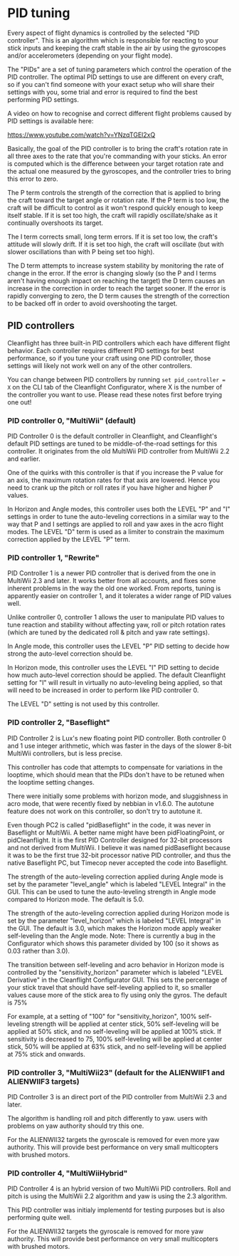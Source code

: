 # PID tuning

Every aspect of flight dynamics is controlled by the selected "PID controller". This is an algorithm which is
responsible for reacting to your stick inputs and keeping the craft stable in the air by using the gyroscopes and/or
accelerometers (depending on your flight mode).

The "PIDs" are a set of tuning parameters which control the operation of the PID controller. The optimal PID settings
to use are different on every craft, so if you can't find someone with your exact setup who will share their settings
with you, some trial and error is required to find the best performing PID settings.

A video on how to recognise and correct different flight problems caused by PID settings is available here:

https://www.youtube.com/watch?v=YNzqTGEl2xQ

Basically, the goal of the PID controller is to bring the craft's rotation rate in all three axes to the rate that
you're commanding with your sticks. An error is computed which is the difference between your target rotation rate and
the actual one measured by the gyroscopes, and the controller tries to bring this error to zero.

The P term controls the strength of the correction that is applied to bring the craft toward the target angle or
rotation rate. If the P term is too low, the craft will be difficult to control as it won't respond quickly enough to
keep itself stable. If it is set too high, the craft will rapidly oscillate/shake as it continually overshoots its
target.

The I term corrects small, long term errors. If it is set too low, the craft's attitude will slowly drift. If it is
set too high, the craft will oscillate (but with slower oscillations than with P being set too high).

The D term attempts to increase system stability by monitoring the rate of change in the error. If the error is
changing slowly (so the P and I terms aren't having enough impact on reaching the target) the D term causes an increase
in the correction in order to reach the target sooner. If the error is rapidly converging to zero, the D term causes the
strength of the correction to be backed off in order to avoid overshooting the target.

## PID controllers

Cleanflight has three built-in PID controllers which each have different flight behavior. Each controller requires
different PID settings for best performance, so if you tune your craft using one PID controller, those settings will
likely not work well on any of the other controllers.

You can change between PID controllers by running `set pid_controller = X` on the CLI tab of the Cleanflight
Configurator, where X is the number of the controller you want to use. Please read these notes first before trying one
out!

### PID controller 0, "MultiWii" (default)

PID Controller 0 is the default controller in Cleanflight, and Cleanflight's default PID settings are tuned to be
middle-of-the-road settings for this controller. It originates from the old MultiWii PID controller from MultiWii 2.2
and earlier.

One of the quirks with this controller is that if you increase the P value for an axis, the maximum rotation rates for
that axis are lowered. Hence you need to crank up the pitch or roll rates if you have higher and higher P values.

In Horizon and Angle modes, this controller uses both the LEVEL "P" and "I" settings in order to tune the 
auto-leveling corrections in a similar way to the way that P and I settings are applied to roll and yaw axes in the acro
flight modes. The LEVEL "D" term is used as a limiter to constrain the maximum correction applied by the LEVEL "P" term.

### PID controller 1, "Rewrite"

PID Controller 1 is a newer PID controller that is derived from the one in MultiWii 2.3 and later. It works better from
all accounts, and fixes some inherent problems in the way the old one worked. From reports, tuning is apparently easier
on controller 1, and it tolerates a wider range of PID values well.

Unlike controller 0, controller 1 allows the user to manipulate PID values to tune reaction and stability without
affecting yaw, roll or pitch rotation rates (which are tuned by the dedicated roll & pitch and yaw rate
settings).

In Angle mode, this controller uses the LEVEL "P" PID setting to decide how strong the auto-level correction should
be.  

In Horizon mode, this controller uses the LEVEL "I" PID setting to decide how much auto-level correction should be
applied. The default Cleanflight setting for "I" will result in virtually no auto-leveling being applied, so that will
need to be increased in order to perform like PID controller 0.

The LEVEL "D" setting is not used by this controller.

### PID controller 2, "Baseflight"

PID Controller 2 is Lux's new floating point PID controller. Both controller 0 and 1 use integer arithmetic, which was
faster in the days of the slower 8-bit MultiWii controllers, but is less precise.

This controller has code that attempts to compensate for variations in the looptime, which should mean that the PIDs
don't have to be retuned when the looptime setting changes. 

There were initially some problems with horizon mode, and sluggishness in acro mode, that were recently fixed by
nebbian in v1.6.0. The autotune feature does not work on this controller, so don't try to autotune it.

Even though PC2 is called "pidBaseflight" in the code, it was never in Baseflight or MultiWii. A better name might have
been pidFloatingPoint, or pidCleanflight. It is the first PID Controller designed for 32-bit processors and not derived
from MultiWii. I believe it was named pidBaseflight because it was to be the first true 32-bit processor native PID
controller, and thus the native Baseflight PC, but Timecop never accepted the code into Baseflight.

The strength of the auto-leveling correction applied during Angle mode is set by the parameter "level_angle" which
is labeled "LEVEL Integral" in the GUI. This can be used to tune the auto-leveling strength in Angle mode compared to
Horizon mode. The default is 5.0.

The strength of the auto-leveling correction applied during Horizon mode is set by the parameter "level_horizon" which
is labeled "LEVEL Integral" in the GUI. The default is 3.0, which makes the Horizon mode apply weaker self-leveling than
the Angle mode. Note: There is currently a bug in the Configurator which shows this parameter divided by 100 (so it
shows as 0.03 rather than 3.0).

The transition between self-leveling and acro behavior in Horizon mode is controlled by the "sensitivity_horizon"
parameter which is labeled "LEVEL Derivative" in the Cleanflight Configurator GUI. This sets the percentage of your
stick travel that should have self-leveling applied to it, so smaller values cause more of the stick area to fly using
only the gyros. The default is 75% 

For example, at a setting of "100" for "sensitivity_horizon", 100% self-leveling strength will be applied at center
stick, 50% self-leveling will be applied at 50% stick, and no self-leveling will be applied at 100% stick. If
sensitivity is decreased to 75, 100% self-leveling will be applied at center stick, 50% will be applied at 63%
stick, and no self-leveling will be applied at 75% stick and onwards.

### PID controller 3, "MultiWii23" (default for the ALIENWIIF1 and ALIENWIIF3 targets)

PID Controller 3 is an direct port of the PID controller from MultiWii 2.3 and later.

The algorithm is handling roll and pitch differently to yaw. users with problems on yaw authority should try this one.

For the ALIENWII32 targets the gyroscale is removed for even more yaw authority. This will provide best performance on very small multicopters with brushed motors.

### PID controller 4, "MultiWiiHybrid"

PID Controller 4 is an hybrid version of two MultiWii PID controllers. Roll and pitch is using the MultiWii 2.2 algorithm and yaw is using the 2.3 algorithm. 

This PID controller was initialy implementd for testing purposes but is also performing quite well.

For the ALIENWII32 targets the gyroscale is removed for more yaw authority. This will provide best performance on very small multicopters with brushed motors.
